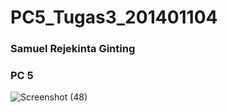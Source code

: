 # PC5_Tugas3_201401104
### Samuel Rejekinta Ginting
### PC 5

![Screenshot (48)](https://user-images.githubusercontent.com/102474494/196152692-75db98c9-2f4e-4fbb-888f-fba2e680b89d.png)
